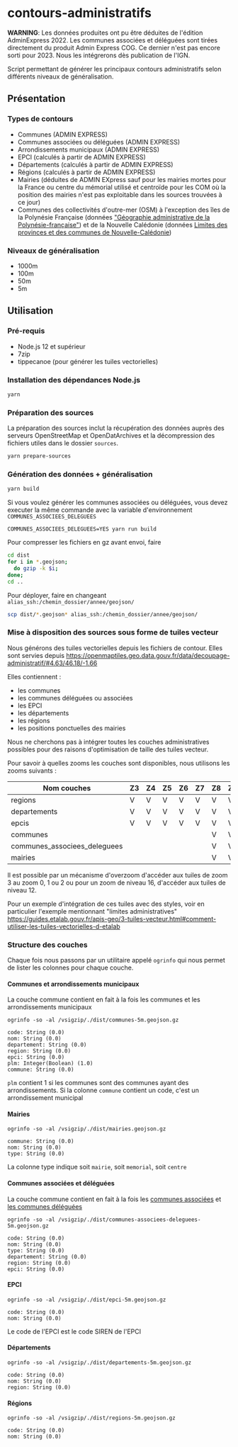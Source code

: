 # contours-administratifs

**WARNING**: Les données produites ont pu être déduites de l'édition AdminExpress 2022. Les communes associées et déléguées sont tirées directement du produit Admin Express COG. Ce dernier n'est pas encore sorti pour 2023. Nous les intégrerons dès publication de l'IGN.

Script permettant de générer les principaux contours administratifs selon différents niveaux de généralisation.

## Présentation

### Types de contours

- Communes (ADMIN EXPRESS)
- Communes associées ou déléguées (ADMIN EXPRESS)
- Arrondissements municipaux (ADMIN EXPRESS)
- EPCI (calculés à partir de ADMIN EXPRESS)
- Départements (calculés à partir de ADMIN EXPRESS)
- Régions (calculés à partir de ADMIN EXPRESS)
- Mairies (déduites de ADMIN EXpress sauf pour les mairies mortes pour la France ou centre du mémorial utilisé et centroïde pour les COM où la position des mairies n'est pas exploitable dans les sources trouvées à ce jour)
- Communes des collectivités d'outre-mer (OSM) à l'exception des îles de la Polynésie Française (données ["Géographie administrative de la Polynésie-française"](https://www.data.gouv.fr/fr/datasets/geographie-administrative-de-la-polynesie-francaise/)) et de la Nouvelle Calédonie (données [Limites des provinces et des communes de Nouvelle-Calédonie](https://georep-dtsi-sgt.opendata.arcgis.com/datasets/dtsi-sgt::limites-administratives-terrestres-1/about?layer=0))

### Niveaux de généralisation

- 1000m
- 100m
- 50m
- 5m

## Utilisation

### Pré-requis

- Node.js 12 et supérieur
- 7zip
- tippecanoe (pour générer les tuiles vectorielles)

### Installation des dépendances Node.js

```bash
yarn
```

### Préparation des sources

La préparation des sources inclut la récupération des données auprès des serveurs OpenStreetMap et OpenDatArchives et la décompression des fichiers utiles dans le dossier `sources`.

```bash
yarn prepare-sources
```

### Génération des données + généralisation

```bash
yarn build
```

Si vous voulez générer les communes associées ou déléguées, vous devez executer la même commande avec la variable d'environnement `COMMUNES_ASSOCIEES_DELEGUEES`

```
COMMUNES_ASSOCIEES_DELEGUEES=YES yarn run build
```

Pour compresser les fichiers en gz avant envoi, faire

```bash
cd dist
for i in *.geojson;
  do gzip -k $i;
done;
cd ..
```

Pour déployer, faire en changeant `alias_ssh:/chemin_dossier/annee/geojson/`

```bash
scp dist/*.geojson* alias_ssh:/chemin_dossier/annee/geojson/
```

### Mise à disposition des sources sous forme de tuiles vecteur

Nous générons des tuiles vectorielles depuis les fichiers de contour. Elles sont servies depuis https://openmaptiles.geo.data.gouv.fr/data/decoupage-administratif/#4.63/46.18/-1.66

Elles contiennent :

- les communes
- les communes déléguées ou associées
- les EPCI
- les départements
- les régions
- les positions ponctuelles des mairies

Nous ne cherchons pas à intégrer toutes les couches administratives possibles pour des raisons d'optimisation de taille des tuiles vecteur.

Pour savoir à quelles zooms les couches sont disponibles, nous utilisons les zooms suivants :


|Nom couches                  |Z3 |Z4 |Z5 |Z6 |Z7 |Z8 |Z9 |Z10|Z11|Z12|
|-----------------------------|---|---|---|---|---|---|---|---|---|---|
|regions                      |V  |V  |V  |V  |V  |V  |V  |V  |V  |V  |
|departements                 |V  |V  |V  |V  |V  |V  |V  |V  |V  |V  |
|epcis                        |V  |V  |V  |V  |V  |V  |V  |V  |V  |V  |
|communes                     |   |   |   |   |   |V  |V  |V  |V  |V  |
|communes_associees_deleguees |   |   |   |   |   |V  |V  |V  |V  |V  |
|mairies                      |   |   |   |   |   |V  |V  |V  |V  |V  |

Il est possible par un mécanisme d'overzoom d'accéder aux tuiles de zoom 3 au zoom 0, 1 ou 2 ou pour un zoom de niveau 16, d'accéder aux tuiles de niveau 12.

Pour un exemple d'intégration de ces tuiles avec des styles, voir en particulier l'exemple mentionnant "limites administratives" https://guides.etalab.gouv.fr/apis-geo/3-tuiles-vecteur.html#comment-utiliser-les-tuiles-vectorielles-d-etalab

### Structure des couches

Chaque fois nous passons par un utilitaire appelé `ogrinfo` qui nous permet de lister les colonnes pour chaque couche.

#### Communes et arrondissements municipaux

La couche commune contient en fait à la fois les communes et les arrondissements municipaux

```
ogrinfo -so -al /vsigzip/./dist/communes-5m.geojson.gz
```

```
code: String (0.0)
nom: String (0.0)
departement: String (0.0)
region: String (0.0)
epci: String (0.0)
plm: Integer(Boolean) (1.0)
commune: String (0.0)
```

`plm` contient 1 si les communes sont des communes ayant des arrondissements. Si la colonne `commune` contient un code, c'est un arrondissement municipal

#### Mairies

```
ogrinfo -so -al /vsigzip/./dist/mairies.geojson.gz
```

```
commune: String (0.0)
nom: String (0.0)
type: String (0.0)
```

La colonne type indique soit `mairie`, soit `memorial`, soit `centre`

#### Communes associées et déléguées

La couche commune contient en fait à la fois les [communes associées](https://www.insee.fr/fr/metadonnees/definition/c2297) et [les communes déléguées](https://www.insee.fr/fr/metadonnees/definition/c2298)

```
ogrinfo -so -al /vsigzip/./dist/communes-associees-deleguees-5m.geojson.gz
```

```
code: String (0.0)
nom: String (0.0)
type: String (0.0)
departement: String (0.0)
region: String (0.0)
epci: String (0.0)
```

#### EPCI

```
ogrinfo -so -al /vsigzip/./dist/epci-5m.geojson.gz
```

```
code: String (0.0)
nom: String (0.0)
```

Le code de l'EPCI est le code SIREN de l'EPCI

#### Départements

```
ogrinfo -so -al /vsigzip/./dist/departements-5m.geojson.gz
```

```
code: String (0.0)
nom: String (0.0)
region: String (0.0)
```

#### Régions

```
ogrinfo -so -al /vsigzip/./dist/regions-5m.geojson.gz
```

```
code: String (0.0)
nom: String (0.0)
```

